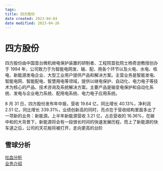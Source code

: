 ```yaml
---
tags:
title: 四方股份
date created: 2023-04-04
date modified: 2023-04-26
---
```


# 四方股份

四方股份由中国首台微机继电保护装置的研制者、工程院首批院士杨奇逊教授创办于 1994 年，公司致力于为智能电网发、输、配、用各个环节以及火电、水电、核电、新能源发电企业、大型工业用户提供产品和解决方案。主营业务是智能发电、智能电网、智能配电、智慧用电等领域，提供以继电保护、自动化、电力电子等技术为核心的产品、技术咨询及系统解决方案。主要产品是输变电保护和自动化系统、发电与企业电力系统、配用电系统、电力电子应用系统。

8 月 31 日，四方股份发布年中报，营收 19.64 亿，同比增长 40.13%，净利润 2.51 亿，同比增长 339.31%，业绩创新高的同时，亮点在于营收结构里面多出了一项新的业务：新能源。上半年新能源营收 3.21 亿，占总营收的 16.36%，在碳中和的大背景下，新能源将会有一段很长时间的快速发展历程，而上了新能源的快车道之后，公司的天花板将被打开，走向更高的台阶

## 雪球分析

[吐血分析](https://xueqiu.com/1538191805/197504222)  
[业务介绍](https://xueqiu.com/5130429602/197813928)
